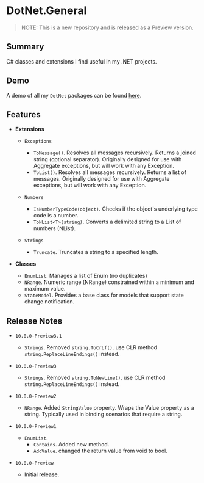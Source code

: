 # DotNet.General

> NOTE: This is a new repository and is released as a Preview version.

## Summary
C# classes and extensions I find useful in my .NET projects.

## Demo
A demo of all my `DotNet` packages can be found [here](https://github.com/marqdouj/dotnet.demo).

## Features
- **Extensions**
  - `Exceptions`
    - `ToMessage()`. Resolves all messages recursively. Returns a joined string (optional separator).
    Originally designed for use with Aggregate exceptions, but will work with any Exception.
    - `ToList()`. Resolves all messages recursively. Returns a list of messages.
    Originally designed for use with Aggregate exceptions, but will work with any Exception.

  - `Numbers`
    - `IsNumberTypeCode(object)`. Checks if the object's underlying type code is a number.
    - `ToNList<T>(string)`. Converts a delimited string to a List of numbers (NList).

  - `Strings`
    - `Truncate`. Truncates a string to a specified length.

- **Classes**
  - `EnumList`. Manages a list of Enum (no duplicates)
  - `NRange`. Numeric range (NRange) constrained within a minimum and maximum value.
  - `StateModel`. Provides a base class for models that support state change notification.

## Release Notes
- `10.0.0-Preview3.1`
  - `Strings`. Removed `string.ToCrLf()`. use CLR method `string.ReplaceLineEndings()` instead.

- `10.0.0-Preview3`
  - `Strings`. Removed `string.ToNewLine()`. use CLR method `string.ReplaceLineEndings()` instead.

- `10.0.0-Preview2`
  - `NRange`. Added `StringValue` property. Wraps the Value property as a string.
    Typically used in binding scenarios that require a string.

- `10.0.0-Preview1`
  - `EnumList`.
    - `Contains`. Added new method.
    - `AddValue`. changed the return value from void to bool.

- `10.0.0-Preview`
  - Initial release.
